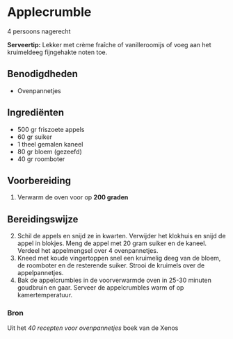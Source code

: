 # Applecrumble

4 persoons nagerecht

**Serveertip:** Lekker met crème fraîche of vanilleroomijs of voeg aan het kruimeldeeg fijngehakte noten toe.

## Benodigdheden

- Ovenpannetjes

## Ingrediënten

- 500 gr friszoete appels
- 60 gr suiker
- 1 theel gemalen kaneel
- 80 gr bloem (gezeefd)
- 40 gr roomboter

## Voorbereiding

1. Verwarm de oven voor op **200 graden**

## Bereidingswijze

2. Schil de appels en snijd ze in kwarten. Verwijder het klokhuis en snijd de appel in blokjes. Meng de appel met 20 gram suiker en de kaneel. Verdeel het appelmengsel over 4 ovenpannetjes.
3. Kneed met koude vingertoppen snel een kruimelig deeg van de bloem, de roomboter en de resterende suiker. Strooi de kruimels over de appelpannetjes.
4. Bak de appelcrumbles in de voorverwarmde oven in 25-30 minuten goudbruin en gaar. Serveer de appelcrumbles warm of op kamertemperatuur.

### Bron

Uit het _40 recepten voor ovenpannetjes_ boek van de Xenos